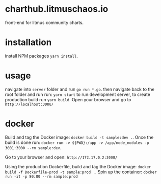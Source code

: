 # charthub.litmuschaos.io 
front-end for litmus community charts.
# installation
install NPM packages
`yarn install`.
# usage
navigate into `server` folder and run `go run *.go`. then navigate back to the root folder and run run: `yarn start` to run development server,
to create production build run `yarn build`. Open your browser and go to `http://localhost:3000/`

# docker
Build and tag the Docker image:
`docker build -t sample:dev .`.
Once the build is done run: `docker run -v ${PWD}:/app -v /app/node_modules -p 3001:3000 --rm sample:dev`.

Go to your browser and open: `http://172.17.0.2:3000/`

Using the production Dockerfile, build and tag the Docker image: `docker build -f Dockerfile-prod -t sample:prod .`.
Spin up the container: `docker run -it -p 80:80 --rm sample:prod`
